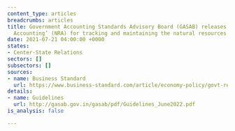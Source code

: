 ```yaml
---
content_type: articles
breadcrumbs: articles
title: Government Accounting Standards Advisory Board (GASAB) releases ‘Natural Resource
  Accounting’ (NRA) for tracking and maintaining the natural resources of India.
date: 2021-07-21 04:00:00 +0000
states:
- Center-State Relations
sectors: []
subsectors: []
sources:
- name: Business Standard
  url: https://www.business-standard.com/article/economy-policy/govt-releases-natural-resource-accounting-to-track-mineral-energy-deposits-122071501430_1.html
details:
- name: Guidelines
  url: http://gasab.gov.in/gasab/pdf/Guidelines_June2022.pdf
is_analysis: false

---
```

